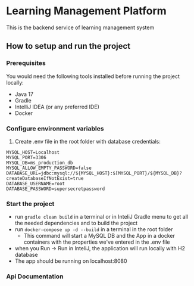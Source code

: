 # Learning Management Platform

This is the backend service of learning management system

## How to setup and run the project

### Prerequisites

You would need the following tools installed before running the project locally:

- Java 17
- Gradle
- IntelliJ IDEA (or any preferred IDE)
- Docker

### Configure environment variables

1. Create .env file in the root folder with database credentials:

```
MYSQL_HOST=Localhost
MYSQL_PORT=3306
MYSQL_DB=ms_production_db
MYSQL_ALLOW_EMPTY_PASSWORD=false
DATABASE_URL=jdbc:mysql://${MYSQL_HOST}:$[MYSQL_PORT}/${MYSQL_DB}?createDatabaseIfNotExist=true
DATABASE_USERNAME=root
DATABASE_PASSWORD=supersecretpassword
```

### Start the project

  - run `gradle clean build` in a terminal or in InteliJ Gradle menu to get all the needed dependencies and to build the project
  - run `docker-compose up -d --build` in a terminal in the root folder
     - This command will start a MySQL DB and the App in a docker containers with the properties we've entered in the .env file
  - when you Run -> Run in InteliJ, the application will run locally with H2 database
  - The app should be running on localhost:8080


### Api Documentation